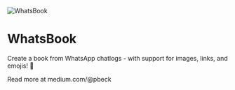 
![WhatsBook](http://i.imgur.com/kOwIOJC.png)

# WhatsBook
Create a book from WhatsApp chatlogs - with support for images, links, and emojis! 🎉

Read more at medium.com/@pbeck


